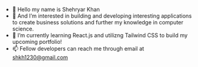 - 👋 Hello my name is Shehryar Khan
- 👀 And I’m interested in building and developing interesting applications to create business solutions and further my knowledge in computer science.
- 🌱 I’m currently learning React.js and utilizng Tailwind CSS to build my upcoming portfolio!
- 📫 Fellow developers can reach me through email at shkh1230@gmail.com 

